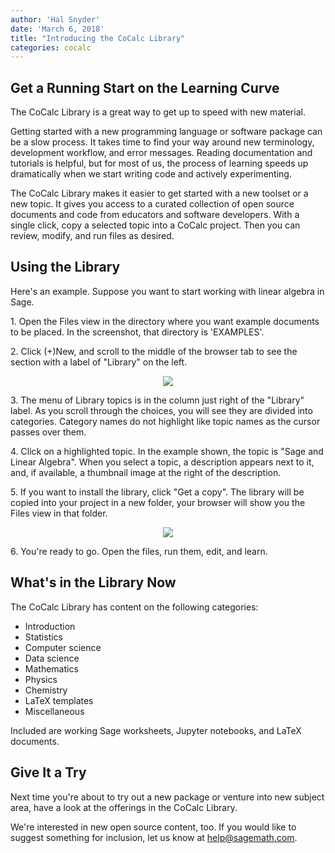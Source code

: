 ```yaml
---
author: 'Hal Snyder'
date: 'March 6, 2018'
title: "Introducing the CoCalc Library"
categories: cocalc
---
```


## Get a Running Start on the Learning Curve

The CoCalc Library is a great way to get up to speed with new material.

Getting started with a new programming language or software package can be a slow process.
It takes time to find your way around new terminology, development workflow, and error messages.
Reading documentation and tutorials is helpful, but for most of us, the process of learning speeds up dramatically when
we start writing code and actively experimenting.

The CoCalc Library makes it easier to get started with a new toolset or a new topic.
It gives you access to a curated collection of open source documents and code from educators and software developers.
With a single click, copy a selected topic into
a CoCalc project.
Then you can review, modify, and run files as desired.

## Using the Library

Here's an example. Suppose you want to start working
with linear algebra in Sage.

1\. Open the Files view in
the directory where you want example documents to be
placed. In the screenshot, that directory is 'EXAMPLES'.

2\. Click (+)New, and scroll to the middle of the browser
tab to see the section with a label of "Library" on the left.

<div style="text-align: center;">
<img src="{{ '/img/cc-library/cc-library.png' | prepend: site.baseurl }}" >
</div>


3\. The menu of Library topics is in the column just right of
the "Library" label.
As you scroll through the choices, you will see they are
divided into categories. Category names do not highlight
like topic names as the cursor passes over them.

4\. Click on a highlighted topic. In the example shown,
the topic is "Sage and Linear Algebra". When you select a
topic, a description appears next to it, and, if available, a
thumbnail image at the right of the description.

5\. If you want to install the library, click "Get a copy".
The library will be copied into your project in a new folder,
your browser will show you the Files view in that folder.

<div style="text-align: center;">
<img src="{{ '/img/cc-library/cc-lib-2.png' | prepend: site.baseurl }}" >
</div>

6\. You're ready to go. Open the files, run them, edit, and learn.

## What's in the Library Now

The CoCalc Library has content on the following categories:

- Introduction
- Statistics
- Computer science
- Data science
- Mathematics
- Physics
- Chemistry
- LaTeX templates
- Miscellaneous

Included are working Sage worksheets, Jupyter notebooks, and LaTeX documents.

## Give It a Try

Next time you're about to try out a new package or venture into
new subject area, have a look at the offerings in the CoCalc
Library.

We're interested in new open source content, too. If you
would like to suggest something for inclusion, let us know
at help@sagemath.com.



